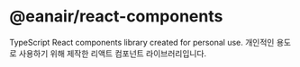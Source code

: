 # @eanair/react-components
TypeScript React components library created for personal use.
개인적인 용도로 사용하기 위해 제작한 리액트 컴포넌트 라이브러리입니다.

